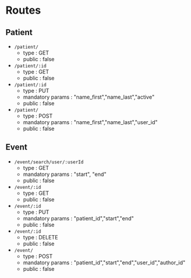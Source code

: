 # Routes

## Patient

* `/patient/`
    * type : GET
    * public : false
* `/patient/:id`
    * type : GET
    * public : false
* `/patient/:id`
    * type : PUT
    * mandatory params : "name_first","name_last","active"
    * public : false
* `/patient/`
    * type : POST
    * mandatory params : "name_first","name_last","user_id"
    * public : false
    
## Event

* `/event/search/user/:userId`
    * type : GET
    * mandatory params : "start", "end"
    * public : false
* `/event/:id`
    * type : GET
    * public : false
* `/event/:id`
    * type : PUT
    * mandatory params : "patient_id","start","end"
    * public : false
* `/event/:id`
    * type : DELETE
    * public : false
* `/event/`
    * type : POST
    * mandatory params : "patient_id","start","end","user_id","author_id"
    * public : false